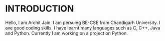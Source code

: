 # INTRODUCTION
Hello, I am Archit Jain. I am persuing BE-CSE from Chandigarh University. I ave good coding skills. I have learnt many languages such as C, C++, Java and Python. Currently I am working on a project on Python.
